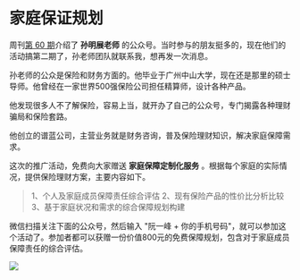 # 家庭保证规划

周刊[第 60 期](http://www.ruanyifeng.com/blog/2019/06/weekly-issue-60.html)介绍了 **孙明展老师** 的公众号。当时参与的朋友挺多的，现在他们的活动搞第二期了，孙老师团队就联系我，想再发一次消息。

孙老师的公众是保险和财务方面的。他毕业于广州中山大学，现在还是那里的硕士导师。他曾经在一家世界500强保险公司担任精算师，设计各种产品。

他发现很多人不了解保险，容易上当，就开办了自己的公众号，专门揭露各种理财骗局和保险套路。

他创立的谱蓝公司，主营业务就是财务咨询，普及保险理财知识，解决家庭保障需求。

这次的推广活动，免费向大家赠送 **家庭保障定制化服务** 。根据每个家庭的实际情况，提供保险理财方案，主要内容如下。

> 1、个人及家庭成员保障责任综合评估
> 2、现有保险产品的性价比分析比较
> 3、基于家庭状况和需求的综合保障规划构建

微信扫描关注下面的公众号，然后输入 "阮一峰 + 你的手机号码"，就可以参加这个活动了。参加者都可以获赠一份价值800元的免费保障规划，包含对于家庭成员保障责任的综合评估。

![](https://www.wangbase.com/blogimg/asset/201906/bg2019060903.jpg)


